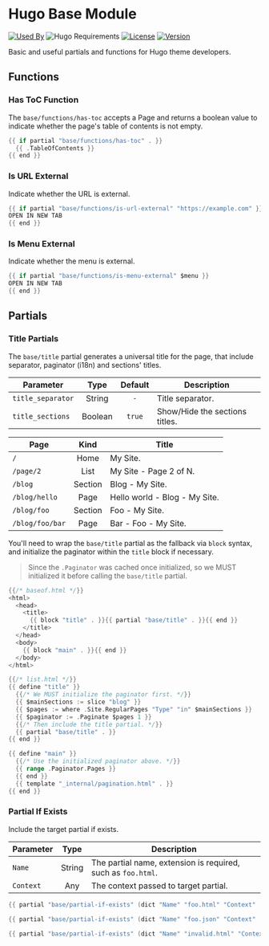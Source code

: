 # Hugo Base Module

[![Used By](https://img.shields.io/badge/dynamic/json?color=success&label=used+by&query=repositories_humanize&logo=hugo&style=flat-square&url=https://api.razonyang.com/v1/github/dependents/hugomods/base)](https://github.com/hugomods/base/network/dependents)
![Hugo Requirements](https://img.shields.io/badge/dynamic/json?color=important&label=requirements&query=requirements&logo=hugo&style=flat-square&url=https://api.razonyang.com/v1/hugo/modules/github.com/hugomods/base)
[![License](https://img.shields.io/github/license/hugomods/base?style=flat-square)](https://github.com/hugomods/base/blob/main/LICENSE)
[![Version](https://img.shields.io/github/v/tag/hugomods/base?label=version&style=flat-square)](https://github.com/hugomods/base/tags)

Basic and useful partials and functions for Hugo theme developers.

## Functions

### Has ToC Function

The `base/functions/has-toc` accepts a Page and returns a boolean value to indicate whether the page's table of contents is not empty.

```go
{{ if partial "base/functions/has-toc" . }}
  {{ .TableOfContents }}
{{ end }}
```

### Is URL External

Indicate whether the URL is external.

```go
{{ if partial "base/functions/is-url-external" "https://example.com" }}
OPEN IN NEW TAB
{{ end }}
```

### Is Menu External

Indicate whether the menu is external.

```go
{{ if partial "base/functions/is-menu-external" $menu }}
OPEN IN NEW TAB
{{ end }}
```

## Partials

### Title Partials

The `base/title` partial generates a universal title for the page, that include separator, paginator (i18n) and sections' titles.

| Parameter | Type | Default | Description
|---|:-:|:-:|---
| `title_separator` | String | `-` | Title separator.
| `title_sections` | Boolean | `true` | Show/Hide the sections titles.

| Page | Kind | Title
|---|:-:|---
| `/` | Home | My Site.
| `/page/2` | List | My Site - Page 2 of N.
| `/blog` | Section | Blog - My Site.
| `/blog/hello` | Page | Hello world - Blog - My Site.
| `/blog/foo` | Section | Foo - My Site.
| `/blog/foo/bar` | Page | Bar - Foo - My Site.

You'll need to wrap the `base/title` partial as the fallback via `block` syntax, and initialize the paginator within the `title` block if necessary.

> Since the `.Paginator` was cached once initialized, so we MUST initialized it before calling the `base/title` partial.

```go
{{/* baseof.html */}}
<html>
  <head>
    <title>
      {{ block "title" . }}{{ partial "base/title" . }}{{ end }}
    </title>
  </head>
  <body>
    {{ block "main" . }}{{ end }}
  </body>
</html>
```

```go
{{/* list.html */}}
{{ define "title" }}
  {{/* We MUST initialize the paginator first. */}}
  {{ $mainSections := slice "blog" }}
  {{ $pages := where .Site.RegularPages "Type" "in" $mainSections }}
  {{ $paginator := .Paginate $pages 1 }}
  {{/* Then include the title partial. */}}
  {{ partial "base/title" . }}
{{ end }}

{{ define "main" }}
  {{/* Use the initialized paginator above. */}}
  {{ range .Paginator.Pages }}
  {{ end }}
  {{ template "_internal/pagination.html" . }}
{{ end }}
```

### Partial If Exists

Include the target partial if exists.

| Parameter | Type | Description
|---|:-:|---
| `Name` | String | The partial name, extension is required, such as `foo.html`.
| `Context` | Any | The context passed to target partial.

```go
{{ partial "base/partial-if-exists" (dict "Name" "foo.html" "Context" .) }}

{{ partial "base/partial-if-exists" (dict "Name" "foo.json" "Context" .) }}

{{ partial "base/partial-if-exists" (dict "Name" "invalid.html" "Context" .) }}
```
